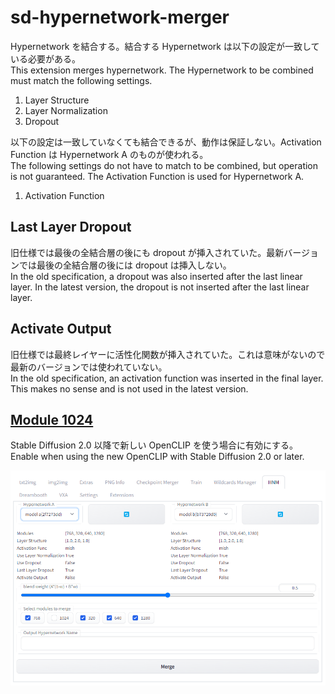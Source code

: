 # sd-hypernetwork-merger
Hypernetwork を結合する。結合する Hypernetwork は以下の設定が一致している必要がある。  
This extension merges hypernetwork. The Hypernetwork to be combined must match the following settings.
1. Layer Structure
2. Layer Normalization
3. Dropout


以下の設定は一致していなくても結合できるが、動作は保証しない。Activation Function は Hypernetwork A のものが使われる。  
The following settings do not have to match to be combined, but operation is not guaranteed. The Activation Function is used for Hypernetwork A.  
1. Activation Function

## Last Layer Dropout
旧仕様では最後の全結合層の後にも dropout が挿入されていた。最新バージョンでは最後の全結合層の後には dropout は挿入しない。  
In the old specification, a dropout was also inserted after the last linear layer. In the latest version, the dropout is not inserted after the last linear layer.

## Activate Output
旧仕様では最終レイヤーに活性化関数が挿入されていた。これは意味がないので最新のバージョンでは使われていない。  
In the old specification, an activation function was inserted in the final layer. This makes no sense and is not used in the latest version.  

## [Module 1024](https://github.com/AUTOMATIC1111/stable-diffusion-webui/commit/1123f52cadf8d86c006177791b3191e5b8388b5a)
Stable Diffusion 2.0 以降で新しい OpenCLIP を使う場合に有効にする。  
Enable when using the new OpenCLIP with Stable Diffusion 2.0 or later.

![](https://github.com/dskjal/sd-hypernetwork-merger/blob/main/misc/screenshot.png)
